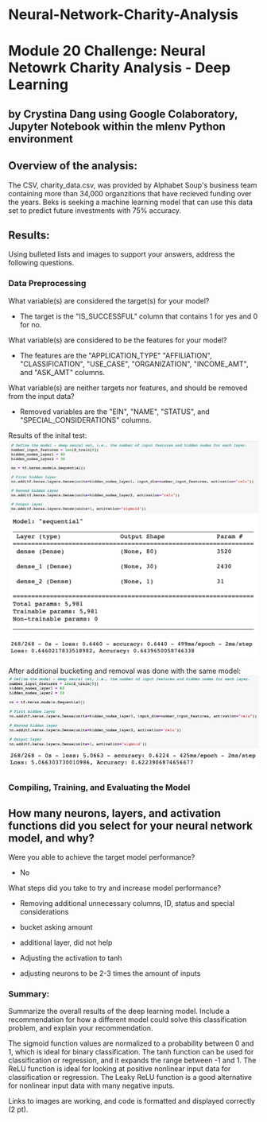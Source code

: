 # Neural-Network-Charity-Analysis
# Module 20 Challenge: Neural Netowrk Charity Analysis - Deep Learning
## by Crystina Dang using Google Colaboratory, Jupyter Notebook within the mlenv Python environment


## Overview of the analysis:
The CSV, charity_data.csv, was provided by Alphabet Soup's business team containing more than 34,000 organzitions that have recieved funding over the years. Beks is seeking a machine learning model that can use this data set to predict future investments with 75% accuracy.


## Results: 
Using bulleted lists and images to support your answers, address the following questions.

### Data Preprocessing
What variable(s) are considered the target(s) for your model?
- The target is the "IS_SUCCESSFUL" column that contains 1 for yes and 0 for no.

What variable(s) are considered to be the features for your model?
- The features are the "APPLICATION_TYPE" "AFFILIATION", "CLASSIFICATION", "USE_CASE", "ORGANIZATION", "INCOME_AMT", and "ASK_AMT" columns.

What variable(s) are neither targets nor features, and should be removed from the input data?
- Removed variables are the "EIN", "NAME", "STATUS", and "SPECIAL_CONSIDERATIONS" columns.

Results of the inital test:
![This is an image](https://github.com/crystdang/Neural-Network-Charity-Analysis/blob/main/Images/layers1.png)
![This is an image](https://github.com/crystdang/Neural-Network-Charity-Analysis/blob/main/Images/summary1.png)
![This is an image](https://github.com/crystdang/Neural-Network-Charity-Analysis/blob/main/Images/loss_acc1.png)

After additional bucketing and removal was done with the same model:
![This is an image](https://github.com/crystdang/Neural-Network-Charity-Analysis/blob/main/Images/layers2.png)
![This is an image](https://github.com/crystdang/Neural-Network-Charity-Analysis/blob/main/Images/loss_acc2.png)

### Compiling, Training, and Evaluating the Model
How many neurons, layers, and activation functions did you select for your neural network model, and why?
- 

Were you able to achieve the target model performance?
- No

What steps did you take to try and increase model performance?
- Removing additional unnecessary columns, ID, status and special considerations
- bucket asking amount

- additional layer, did not help
- Adjusting the activation to tanh
- adjusting neurons to be 2-3 times the amount of inputs

### Summary: 
Summarize the overall results of the deep learning model. Include a recommendation for how a different model could solve this classification problem, and explain your recommendation.

The sigmoid function values are normalized to a probability between 0 and 1, which is ideal for binary classification.
The tanh function can be used for classification or regression, and it expands the range between -1 and 1.
The ReLU function is ideal for looking at positive nonlinear input data for classification or regression.
The Leaky ReLU function is a good alternative for nonlinear input data with many negative inputs.

Links to images are working, and code is formatted and displayed correctly (2 pt).